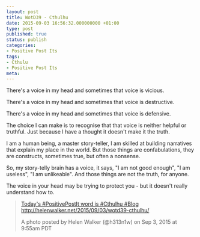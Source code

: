 ```yaml
---
layout: post
title: WotD39 - Cthulhu
date: 2015-09-03 16:56:32.000000000 +01:00
type: post
published: true
status: publish
categories:
- Positive Post Its
tags:
- Cthulu
- Positive Post Its
meta:
---
```

<p>There's a voice in my head and sometimes that voice is vicious.</p>
<p>There's a voice in my head and sometimes that voice is destructive.</p>
<p>There's a voice in my head and sometimes that voice is defensive.</p>
<p>The choice I can make is to recognise that that voice is neither helpful or truthful. Just because I have a thought it doesn't make it the truth.</p>
<p>I am a human being, a master story-teller, I am skilled at building narratives that explain my place in the world. But those things are confabulations, they are constructs, sometimes true, but often a nonsense.</p>
<p>So, my story-telly brain has a voice, it says, "I am not good enough", "I am useless", "I am unlikeable". And those things are not the truth, for anyone.</p>
<p>The voice in your head may be trying to protect you - but it doesn't really understand how to.</p>
<blockquote class="instagram-media" data-instgrm-captioned="" data-instgrm-version="4">
<div>
<div></div>
<p><a href="https://instagram.com/p/7LQiKciHoF/" target="_top">Today's #PositivePostIt word is #Cthulhu #Blog http://helenwalker.net/2015/09/03/wotd39-cthulhu/</a></p>
<p>A photo posted by Helen Walker (@h313n1w) on <time datetime="2015-09-03T16:55:24+00:00">Sep 3, 2015 at 9:55am PDT</time></p>
</div>
</blockquote>
<p><script src="//platform.instagram.com/en_US/embeds.js" async="" defer="defer"></script></p>
